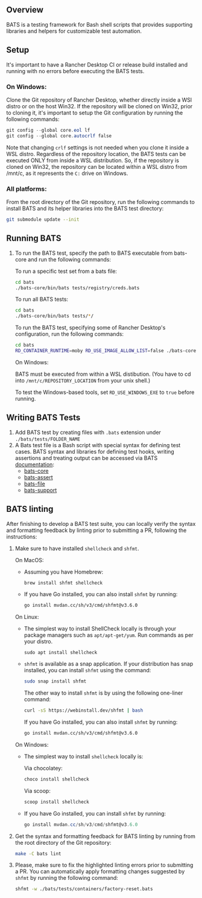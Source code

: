 ## Overview

BATS is a testing framework for Bash shell scripts that provides supporting libraries and helpers for customizable test automation.

## Setup

It's important to have a Rancher Desktop CI or release build installed and running with no errors before executing the BATS tests.

### On Windows:

Clone the Git repository of Rancher Desktop, whether directly inside a WSl distro or on the host Win32.
If the repository will be cloned on Win32, prior to cloning it, it's important to setup the Git configuration by running the following commands:

  ```powershell
  git config --global core.eol lf
  git config --global core.autocrlf false
  ```
Note that changing `crlf` settings is not needed when you clone it inside a WSL distro.
Regardless of the repository location, the BATS tests can be executed ONLY from inside a WSL distribution. So, if the repository is cloned on Win32, the repository can be located within a WSL distro from /mnt/c, as it represents the `C:` drive on Windows.

### All platforms:

From the root directory of the Git repository, run the following commands to install BATS and its helper libraries into the BATS test directory:

  ```sh
  git submodule update --init
  ```

## Running BATS

1. To run the BATS test, specify the path to BATS executable from bats-core and run the following commands:

    To run a specific test set from a bats file:

      ```sh
      cd bats
      ./bats-core/bin/bats tests/registry/creds.bats
      ```

    To run all BATS tests:

      ```sh
      cd bats
      ./bats-core/bin/bats tests/*/
      ```

    To run the BATS test, specifying some of Rancher Desktop's configuration, run the following commands:

      ```sh
      cd bats
      RD_CONTAINER_RUNTIME=moby RD_USE_IMAGE_ALLOW_LIST=false ./bats-core/bin/bats tests/registry/creds.bats
      ```
    On Windows:

      BATS must be executed from within a WSL distibution. (You have to cd into `/mnt/c/REPOSITORY_LOCATION` from your unix shell.)

      To test the Windows-based tools, set `RD_USE_WINDOWS_EXE` to `true` before running.

## Writing BATS Tests

1. Add BATS test by creating files with `.bats` extension under `./bats/tests/FOLDER_NAME`
2. A Bats test file is a Bash script with special syntax for defining test cases. BATS syntax and libraries for defining test hooks, writing assertions and treating output can be accessed via BATS [documentation](https://bats-core.readthedocs.io/en/stable/):
    - [bats-core](https://github.com/rancher-sandbox/bats-core)
    - [bats-assert](https://github.com/rancher-sandbox/bats-assert)
    - [bats-file](https://github.com/rancher-sandbox/bats-file)
    - [bats-support](https://github.com/rancher-sandbox/bats-support)

## BATS linting

After finishing to develop a BATS test suite, you can locally verify the syntax and formatting feedback by linting prior to submitting a PR, following the instructions:

  1. Make sure to have installed `shellcheck` and `shfmt`.

     On MacOS:
     - Assuming you have Homebrew:
       ```sh
       brew install shfmt shellcheck
       ```
     - If you have Go installed, you can also install `shfmt` by running:
       ```sh
       go install mvdan.cc/sh/v3/cmd/shfmt@v3.6.0
       ```

     On Linux:
     - The simplest way to install ShellCheck locally is through your package managers
       such as `apt/apt-get/yum`. Run commands as per your distro.
       ```
       sudo apt install shellcheck
       ```
     - `shfmt` is available as a snap application. If your distribution has snap
       installed, you can install `shfmt` using the command:
       ```sh
       sudo snap install shfmt
       ```
       The other way to install `shfmt` is by using the following one-liner command:
       ```sh
       curl -sS https://webinstall.dev/shfmt | bash
       ```
       If you have Go installed, you can also install `shfmt` by running:
       ```sh
       go install mvdan.cc/sh/v3/cmd/shfmt@v3.6.0
       ```
     On Windows:
     - The simplest way to install `shellcheck` locally is:

       Via chocolatey:
       ```powershell
       choco install shellcheck
       ```
       Via scoop:
       ```powershell
       scoop install shellcheck
       ```
     - If you have Go installed, you can install `shfmt` by running:
       ```powershell
       go install mvdan.cc/sh/v3/cmd/shfmt@v3.6.0
       ```

  2. Get the syntax and formatting feedback for BATS linting by running from the
     root directory of the Git repository:
     ```sh
     make -C bats lint
     ```
  3. Please, make sure to fix the highlighted linting errors prior to submitting
     a PR. You can automatically apply formatting changes suggested by `shfmt`
     by running the following command:
     ```sh
     shfmt -w ./bats/tests/containers/factory-reset.bats
     ```
